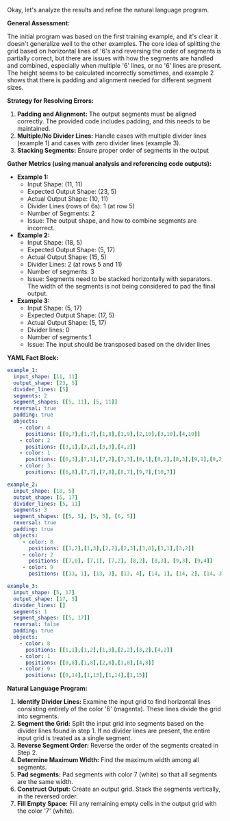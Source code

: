 Okay, let's analyze the results and refine the natural language program.

**General Assessment:**

The initial program was based on the first training example, and it's clear it doesn't generalize well to the other examples. The core idea of splitting the grid based on horizontal lines of '6's and reversing the order of segments is partially correct, but there are issues with how the segments are handled and combined, especially when multiple '6' lines, or no '6' lines are present. The height seems to be calculated incorrectly sometimes, and example 2 shows that there is padding and alignment needed for different segment sizes.

**Strategy for Resolving Errors:**

1.  **Padding and Alignment:** The output segments must be aligned correctly. The provided code includes padding, and this needs to be maintained.
2.  **Multiple/No Divider Lines:** Handle cases with multiple divider lines (example 1) and cases with zero divider lines (example 3).
3.   **Stacking Segments:** Ensure proper order of segments in the output

**Gather Metrics (using manual analysis and referencing code outputs):**

*   **Example 1:**
    *   Input Shape: (11, 11)
    *   Expected Output Shape: (23, 5)
    *   Actual Output Shape: (10, 11)
    *   Divider Lines (rows of 6s): 1 (at row 5)
    *   Number of Segments: 2
    *  Issue: The output shape, and how to combine segments are incorrect.
*   **Example 2:**
    *   Input Shape: (18, 5)
    *   Expected Output Shape: (5, 17)
    *   Actual Output Shape: (15, 5)
    *   Divider Lines: 2 (at rows 5 and 11)
    *   Number of segments: 3
    *   Issue: Segments need to be stacked horizontally with separators. The width of the segments is not being considered to pad the final output.
*   **Example 3:**
    *   Input Shape: (5, 17)
    *   Expected Output Shape: (17, 5)
    *   Actual Output Shape: (5, 17)
    *    Divider lines: 0
    *    Number of segments:1
    *    Issue: The input should be transposed based on the divider lines

**YAML Fact Block:**


```yaml
example_1:
  input_shape: [11, 11]
  output_shape: [23, 5]
  divider_lines: [5]
  segments: 2
  segment_shapes: [[5, 11], [5, 11]]
  reversal: true
  padding: true
  objects:
    - color: 4
      positions: [[0,7],[1,7],[1,8],[1,9],[2,10],[3,10],[4,10]]
    - color: 2
      positions: [[3,1],[3,2],[3,3],[4,2]]
    - color: 1
      positions: [[6,3],[7,1],[7,2],[7,3],[8,1],[8,2],[8,3],[9,1],[9,2],[9,3]]
    - color: 3
      positions: [[6,8],[7,7],[7,8],[8,7],[9,7],[10,7]]

example_2:
  input_shape: [18, 5]
  output_shape: [5, 17]
  divider_lines: [5, 11]
  segments: 3
  segment_shapes: [[5, 5], [5, 5], [6, 5]]
  reversal: true
  padding: true
  objects:
     - color: 8
       positions: [[1,2],[1,3],[2,2],[2,3],[3,0],[3,1],[3,2]]
     - color: 2
       positions: [[7,0], [7,1], [7,2], [8,2], [8,3], [9,3], [9,4]]
     - color: 9
       positions: [[13, 1], [13, 3], [13, 4], [14, 1], [14, 2], [14, 3], [15,1],[15,2]]

example_3:
  input_shape: [5, 17]
  output_shape: [17, 5]
  divider_lines: []
  segments: 1
  segment_shapes: [[5, 17]]
  reversal: false
  padding: true
  objects:
    - color: 8
      positions: [[1,1],[1,2],[1,3],[2,2],[3,2],[4,2]]
    - color: 1
      positions: [[0,8],[1,8],[2,8],[3,8],[4,8]]
    - color: 9
      positions: [[0,14],[1,13],[1,14],[1,15]]

```


**Natural Language Program:**

1.  **Identify Divider Lines:** Examine the input grid to find horizontal lines consisting entirely of the color '6' (magenta). These lines divide the grid into segments.
2.  **Segment the Grid:** Split the input grid into segments based on the divider lines found in step 1. If no divider lines are present, the entire input grid is treated as a single segment.
3.  **Reverse Segment Order:** Reverse the order of the segments created in Step 2.
4.  **Determine Maximum Width:** Find the maximum width among all segments.
5. **Pad segments:** Pad segments with color 7 (white) so that all segments are the same width.
6.  **Construct Output:** Create an output grid. Stack the segments vertically, in the reversed order.
7.  **Fill Empty Space:** Fill any remaining empty cells in the output grid with the color '7' (white).

